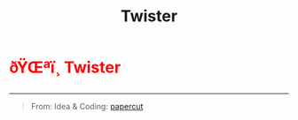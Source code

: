 ﻿---
lang: en-US
title: Twister
prev: Stealth
next: 
---
# <font color="red">ðŸŒªï¸ <b>Twister</b></font> <Badge text="Hindering" type="tip" vertical="middle"/>
---

> From: Idea & Coding: [papercut](https://github.com/lars-wu)


